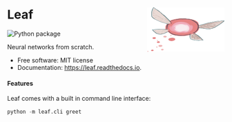 <h1>Leaf<img src='https://github.com/yngtodd/leaf/blob/main/img/leaf.png' align='right' width='180' height='104'></h1>


![Python package](https://github.com/yngtodd/leaf/workflows/Python%20package/badge.svg)

Neural networks from scratch.


* Free software: MIT license
* Documentation: https://leaf.readthedocs.io.


#### Features

Leaf comes with a built in command line interface:

```python
python -m leaf.cli greet
```
